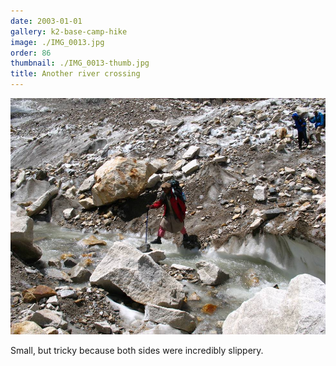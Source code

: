 ```yaml
---
date: 2003-01-01
gallery: k2-base-camp-hike
image: ./IMG_0013.jpg
order: 86
thumbnail: ./IMG_0013-thumb.jpg
title: Another river crossing
---
```


![Another river crossing](./IMG_0013.jpg)

Small, but tricky because both sides were incredibly slippery.